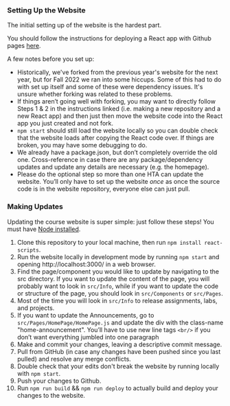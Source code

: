 ### Setting Up the Website
The initial setting up of the website is the hardest part.

You should follow the instructions for deploying a React app with Github pages [here](https://github.com/gitname/react-gh-pages). 

A few notes before you set up:
* Historically, we've forked from the previous year's website for the next year, but for Fall 2022 we ran into some hiccups. Some of this had to do with set up itself and some of these were dependency issues. It's unsure whether forking was related to these problems. 
* If things aren’t going well with forking, you may want to directly follow Steps 1 & 2 in the instructions linked (i.e. making a new repository and a new React app) and then just then move the website code into the React app you just created and not fork. 
* `npm start` should still load the website locally so you can double check that the website loads after copying the React code over. If things are broken, you may have some debugging to do.
* We already have a package.json, but don’t completely override the old one. Cross-reference in case there are any package/dependency updates and update any details are necessary (e.g. the homepage).
* Please do the optional step so more than one HTA can update the website. You’ll only have to set up the website *once* as once the source code is in the website repository, everyone else can just pull. 


### Making Updates
Updating the course website is super simple: just follow these steps! You must have [Node installed](https://nodejs.org/en/download/). 

1. Clone this repository to your local machine, then run `npm install react-scripts`.
2. Run the website locally in development mode by running `npm start` and opening http://localhost:3000/ in a web browser. 
3. Find the page/component you would like to update by navigating to the src directory. If you want to update the content of the page, you will probably want to look in `src/Info`, while if you want to update the code or structure of the page, you should look in `src/Components` or `src/Pages`.
4. Most of the time you will look in `src/Info` to release assignments, labs, and projects.
5. If you want to update the Announcements, go to `src/Pages/HomePage/HomePage.js` and update the
div with the class-name "home-announcement". You’ll have to use new line tags `<br/>` if you don’t want everything jumbled into one paragraph
6. Make and commit your changes, leaving a descriptive commit message.
7. Pull from GitHub (in case any changes have been pushed since you last pulled) and resolve any merge conflicts.
8. Double check that your edits don't break the website by running locally with `npm start`. 
9. Push your changes to Github.
10. Run `npm run build` && `npm run deploy` to actually build and deploy your changes to the website.